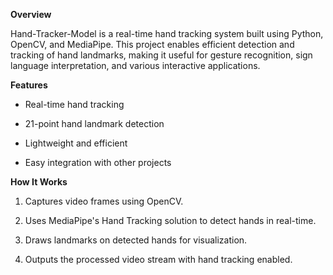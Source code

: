 **Overview**

Hand-Tracker-Model is a real-time hand tracking system built using Python, OpenCV, and MediaPipe. This project enables efficient detection and tracking of hand landmarks, making it useful for gesture recognition, sign language interpretation, and various interactive applications.

**Features**

 - Real-time hand tracking

 - 21-point hand landmark detection

 - Lightweight and efficient

 - Easy integration with other projects

**How It Works**

1. Captures video frames using OpenCV.

2. Uses MediaPipe's Hand Tracking solution to detect hands in real-time.

3. Draws landmarks on detected hands for visualization.

4. Outputs the processed video stream with hand tracking enabled.
